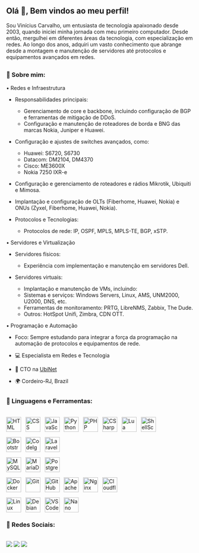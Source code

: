 ## Olá 👋, Bem vindos ao meu perfil!
<div>

 Sou Vinícius Carvalho, um entusiasta de tecnologia apaixonado desde 2003, quando iniciei minha jornada com meu primeiro computador. Desde então, mergulhei em diferentes áreas da tecnologia, com especialização em redes.
 Ao longo dos anos, adquiri um vasto conhecimento que abrange desde a montagem e manutenção de servidores até protocolos e equipamentos avançados em redes.
</div>

##

### 🧐 Sobre mim:

• Redes e Infraestrutura
 - Responsabilidades principais:
   - Gerenciamento de core e backbone, incluindo configuração de BGP e ferramentas de mitigação de DDoS.
   - Configuração e manutenção de roteadores de borda e BNG das marcas Nokia, Juniper e Huawei.
 - Configuração e ajustes de switches avançados, como:
   - Huawei: S6720, S6730
   - Datacom: DM2104, DM4370
   - Cisco: ME3600X
   - Nokia 7250 IXR-e
         
- Configuração e gerenciamento de roteadores e rádios Mikrotik, Ubiquiti e Mimosa.
- Implantação e configuração de OLTs (Fiberhome, Huawei, Nokia) e ONUs (Zyxel, Fiberhome, Huawei, Nokia).

 - Protocolos e Tecnologias:
   - Protocolos de rede: IP, OSPF, MPLS, MPLS-TE, BGP, xSTP.
     
• Servidores e Virtualização
 - Servidores físicos:
   - Experiência com implementação e manutenção em servidores Dell.

- Servidores virtuais:
  - Implantação e manutenção de VMs, incluindo:
  - Sistemas e serviços: Windows Servers, Linux, AMS, UNM2000, U2000, DNS, etc.
  - Ferramentas de monitoramento: PRTG, LibreNMS, Zabbix, The Dude.
  - Outros: HotSpot Unifi, Zimbra, CDN OTT.
     
• Programação e Automação
 - Foco: Sempre estudando para integrar a força da programação na automação de protocolos e equipamentos de rede.


- 💻  Especialista em Redes e Tecnologia
- 🚀  CTO na [UbiNet](https://ubinet.net.br)
- 🌍  Cordeiro-RJ, Brazil


##

### 🔨 Linguagens e Ferramentas:
<div style="display: inline_block"><br>
  <!-- Linguagens -->
  <img align="center" alt="HTML" title="HTML" width="40" height="40" src="https://cdn.jsdelivr.net/gh/devicons/devicon/icons/html5/html5-original.svg"> &nbsp;
  <img align="center" alt="CSS" title="CSS" width="40" height="40" src="https://cdn.jsdelivr.net/gh/devicons/devicon/icons/css3/css3-original.svg"> &nbsp;
  <img align="center" alt="JavaScript" title="JavaScript" width="40" height="40" src="https://cdn.jsdelivr.net/gh/devicons/devicon/icons/javascript/javascript-original.svg"> &nbsp;
  <img align="center" alt="Python" title="Python" width="40" height="40" src="https://cdn.jsdelivr.net/gh/devicons/devicon/icons/python/python-original.svg"> &nbsp;
  <img align="center" alt="PHP" title="PHP" width="40" height="40" src="https://cdn.jsdelivr.net/gh/devicons/devicon/icons/php/php-plain.svg"> &nbsp;
  <img align="center" alt="CSharp" title="C#" width="40" height="40" src="https://cdn.jsdelivr.net/gh/devicons/devicon/icons/csharp/csharp-original.svg"> &nbsp;
  <img align="center" alt="Lua" title="Lua" width="40" height="40" src="https://cdn.jsdelivr.net/gh/devicons/devicon/icons/lua/lua-original.svg"> &nbsp;
  <img align="center" alt="ShellScript" title="Shell Script" width="40" height="40" src="https://cdn.jsdelivr.net/gh/devicons/devicon/icons/bash/bash-original.svg"> &nbsp;
  
  <!-- Frameworks e Bibliotecas -->
  <img align="center" alt="Bootstrap" title="Bootstrap" width="40" height="40" src="https://cdn.jsdelivr.net/gh/devicons/devicon/icons/bootstrap/bootstrap-plain.svg"> &nbsp;
  <img align="center" alt="CodeIgniter" title="CodeIgniter" width="40" height="40" src="https://cdn.jsdelivr.net/gh/devicons/devicon/icons/codeigniter/codeigniter-plain.svg"> &nbsp;
  <img align="center" alt="Laravel" title="Laravel" width="40" height="40" src="https://cdn.jsdelivr.net/gh/devicons/devicon/icons/laravel/laravel-plain.svg"> &nbsp;
  
  <!-- Bancos de Dados -->
  <img align="center" alt="MySQL" title="MySQL" width="40" height="40" src="https://cdn.jsdelivr.net/gh/devicons/devicon/icons/mysql/mysql-original-wordmark.svg"> &nbsp;
  <img align="center" alt="MariaDB" title="MariaDB" width="40" height="40" src="https://cdn.jsdelivr.net/gh/devicons/devicon/icons/mariadb/mariadb-original-wordmark.svg"> &nbsp;
  <img align="center" alt="PostgreSQL" title="PostgreSQL" width="40" height="40" src="https://cdn.jsdelivr.net/gh/devicons/devicon/icons/postgresql/postgresql-original-wordmark.svg"> &nbsp;
  
  <!-- DevOps & Tools -->
  <img align="center" alt="Docker" title="Docker" width="40" height="40" src="https://cdn.jsdelivr.net/gh/devicons/devicon/icons/docker/docker-original.svg"> &nbsp;
  <img align="center" alt="Git" title="Git" width="40" height="40" src="https://cdn.jsdelivr.net/gh/devicons/devicon/icons/git/git-original.svg"> &nbsp;
  <img align="center" alt="GitHub" title="GitHub" width="40" height="40" src="https://cdn.jsdelivr.net/gh/devicons/devicon/icons/github/github-original.svg"> &nbsp;
  <img align="center" alt="Apache" title="Apache" width="40" height="40" src="https://cdn.jsdelivr.net/gh/devicons/devicon/icons/apache/apache-original-wordmark.svg"> &nbsp;
  <img align="center" alt="Nginx" title="Nginx" width="40" height="40" src="https://cdn.jsdelivr.net/gh/devicons/devicon/icons/nginx/nginx-original.svg"> &nbsp;
  <img align="center" alt="Cloudflare" title="Cloudflare" width="40" height="40" src="https://cdn.jsdelivr.net/gh/devicons/devicon/icons/cloudflare/cloudflare-original.svg"> &nbsp;
  
  <!-- Sistemas Operacionais & IDEs -->
  <img align="center" alt="Linux" title="Linux" width="40" height="40" src="https://cdn.jsdelivr.net/gh/devicons/devicon/icons/linux/linux-original.svg"> &nbsp;
  <img align="center" alt="Debian" title="Debian" width="40" height="40" src="https://cdn.jsdelivr.net/gh/devicons/devicon/icons/debian/debian-original.svg"> &nbsp;
  <img align="center" alt="VSCode" title="Visual Studio Code" width="40" height="40" src="https://cdn.jsdelivr.net/gh/devicons/devicon/icons/vscode/vscode-original.svg"> &nbsp;
  <img align="center" alt="Nano" title="Editor Nano" width="40" height="40" src="https://cdn.jsdelivr.net/gh/devicons/devicon/icons/vim/vim-original.svg"> &nbsp;
</div>
      
### 💭 Redes Sociais:

<div style="display: inline_block"><br>
  <a href="https://www.instagram.com/vn.carvalho/" target="_blank"><img src="https://img.shields.io/badge/Instagram-E4405F?style=for-the-badge&logo=instagram&logoColor=white"></a>
  <a href="https://www.linkedin.com/in/vinícius-carvalho2" target="__blank"><img src="https://img.shields.io/badge/LinkedIn-0077B5?style=for-the-badge&logo=linkedin&logoColor=white"></a>
  <a href="" target="_blank"><img src="https://img.shields.io/badge/Telegram-2CA5E0?style=for-the-badge&logo=telegram&logoColor=white"></a>
</div>



